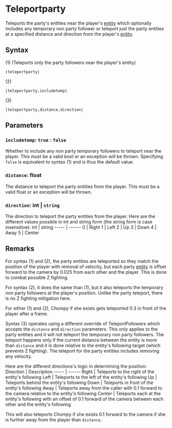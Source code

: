 # Teleportparty

Teleports the party's entities near the player's [entity](../../../Data%20format/Entity.md) which optionally includes any temporary non party follower or teleport just the party entities at a specified distance and direction from the player's [entity](../../../Data%20format/Entity.md).

## Syntax

(1) (Teleports only the party followers near the player's entity)

````
|teleportparty|
````

(2)

````
|teleportparty,includetemp|
````

(3)

````
|teleportparty,distance,direction|
````

## Parameters

### `includetemp`: `true` : `false`

Whether to include any non party temporary followers to teleport near the player. This must be a valid bool or an exception will be thrown. Specifying `false` is equivalent to syntax (1) and is thus the default value.

### `distance`: float

The distance to teleport the party entities from the player. This must be a valid float or an exception will be thrown.

### `direction`: int | `string`

The direction to teleport the party entities from the player. Here are the different values possible in int and string form (the string form is case insensitive):
int | string
----- | ------
0 | Right
1 | Left
2 | Up
3 | Down
4 | Away
5 | Center

## Remarks

For syntax (1) and (2), the party entities are teleported so they match the position of the player with removal of velocity, but each party [entity](../../../Data%20format/Entity.md) is offset forward to the camera by 0.025 from each other and the player. This is done to combat possible Z fighting.

For syntax (2), it does the same than (1), but it also teleports the temporary non party followers at the player's position. Unlike the party teleport, there is no Z fighting mitigation here. 

For either (1) and (2), Chompy if she exists gets teleported 0.3 in front of the player after a frame.

Syntax (3) operates using a different override of TeleportFollowers which accepts the `distance` and `direction` parameters. This only applies to the party entities and it will not teleport the temporary non party followers. The teleport happens only if the current distance between the entity is more than `distance` and it is done relative to the entity's following target (which prevents Z fighting). The teleport for the party entities includes removing any velocity.

Here are the different directions's logic in determining the position:
Direction | Description
----- | ------
Right | Teleports to the right of the entity's following
Left | Teleports to the left of the entity's following
Up | Teleports behind the entity's following
Down | Teleports in front of the entity's following
Away | Teleports away from the caller with 0.1 forward to the camera relative to the entity's following
Center | Teleports each at the entity's following with an offset of 0.1 forward of the camera between each other and the entity's following

This will also teleports Chompy if she exists 0.1 forward to the camera if she is further away from the player than `distance`.
